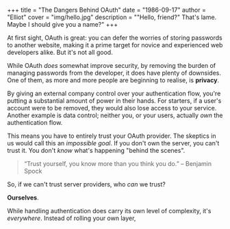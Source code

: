 +++
title = "The Dangers Behind OAuth"
date = "1986-09-17"
author = "Elliot"
cover = "img/hello.jpg"
description = "\"Hello, friend?\" That's lame. Maybe I should give you a name?"
+++

At first sight, OAuth is great: you can defer the worries of storing passwords to another website, making it a prime target for novice and experienced web developers alike. But it's not all good.

While OAuth *does* somewhat improve security, by removing the burden of managing passwords from the developer, it does have plenty of downsides. One of them, as more and more people are beginning to realise, is **privacy**. 

By giving an external company control over your authentication flow, you're putting a substantial amount of power in their hands. For starters, if a user's account were to be removed, they would also lose access to your service. Another example is data control; neither you, or your users, actually *own* the authentication flow. 

This means you have to entirely trust your OAuth provider. The skeptics in us would call this an *impossible goal*. If you don't own the server, you can't trust it. You don't *know* what's happening "behind the scenes".

> “Trust yourself, you know more than you think you do.” – Benjamin Spock

So, if we can't trust server providers, who *can* we trust?

**Ourselves**.

While handling authentication does carry its own level of complexity, it's *everywhere*. Instead of rolling your own layer, 
<!--stackedit_data:
eyJoaXN0b3J5IjpbMTQwMTY0NDQxNl19
-->